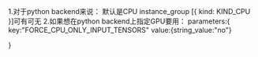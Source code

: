 1.对于python backend来说：
    默认是CPU
    instance_group [{ kind: KIND_CPU }]可有可无
2.如果想在python backend上指定GPU要用：
    parameters:{
    key:"FORCE_CPU_ONLY_INPUT_TENSORS"
    value:{string_value:"no"}

}